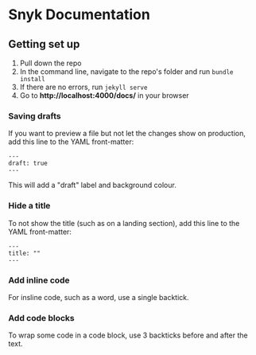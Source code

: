 # Snyk Documentation

## Getting set up

1. Pull down the repo
2. In the command line, navigate to the repo's folder and run `bundle install`
3. If there are no errors, run `jekyll serve`
4. Go to **http://localhost:4000/docs/** in your browser

### Saving drafts

If you want to preview a file but not let the changes show on production, add this line to the YAML front-matter:

```
---
draft: true
---
```

This will add a "draft" label and background colour.

### Hide a title

To not show the title (such as on a landing section), add this line to the YAML front-matter:

```
---
title: ""
---
```

### Add inline code

For insline code, such as a word, use a single backtick.

### Add code blocks

To wrap some code in a code block, use 3 backticks before and after the text.
